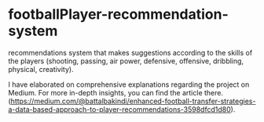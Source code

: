 # footballPlayer-recommendation-system
recommendations system that makes suggestions according to the skills of the players (shooting, passing, air power, defensive, offensive, dribbling, physical, creativity).

I have elaborated on comprehensive explanations regarding the project on Medium. For more in-depth insights, you can find the article there. (https://medium.com/@battalbakindi/enhanced-football-transfer-strategies-a-data-based-approach-to-player-recommendations-3598dfcd1d80).
